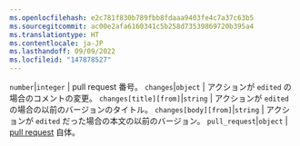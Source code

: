 ```yaml
---
ms.openlocfilehash: e2c781f830b789fbb8fdaaa9403fe4c7a37c63b5
ms.sourcegitcommit: ac00e2afa6160341c5b258d73539869720b395a4
ms.translationtype: HT
ms.contentlocale: ja-JP
ms.lasthandoff: 09/09/2022
ms.locfileid: "147878527"
---
```

`number`|`integer` | pull request 番号。
`changes`|`object` | アクションが `edited` の場合のコメントの変更。
`changes[title][from]`|`string` | アクションが `edited` の場合の以前のバージョンのタイトル。
`changes[body][from]`|`string` | アクションが `edited` だった場合の本文の以前のバージョン。
`pull_request`|`object` | [pull request](/rest/reference/pulls) 自体。
